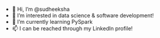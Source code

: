 - 👋 Hi, I’m @sudheeksha
- 👀 I’m interested in data science & software development! 
- 🌱 I’m currently learning PySpark
- 📫 I can be reached through my LinkedIn profile!

<!---
sudheeksha/sudheeksha is a ✨ special ✨ repository because its `README.md` (this file) appears on your GitHub profile.
You can click the Preview link to take a look at your changes.
--->
